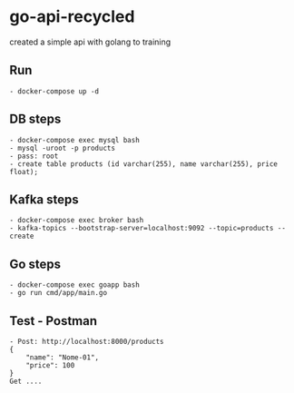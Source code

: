 # go-api-recycled
created a simple api with golang to training


## Run
    - docker-compose up -d
## DB steps 
    - docker-compose exec mysql bash
    - mysql -uroot -p products
    - pass: root
    - create table products (id varchar(255), name varchar(255), price float);

## Kafka steps
    - docker-compose exec broker bash
    - kafka-topics --bootstrap-server=localhost:9092 --topic=products --create

## Go steps 
    - docker-compose exec goapp bash
    - go run cmd/app/main.go

## Test - Postman
    - Post: http://localhost:8000/products
    {
        "name": "Nome-01",
        "price": 100
    }
    Get ....